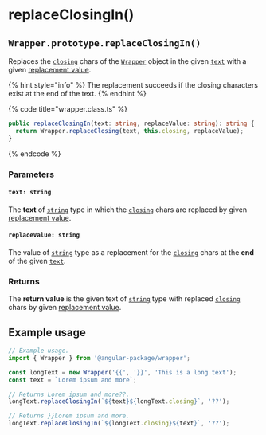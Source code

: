 # replaceClosingIn()

## `Wrapper.prototype.replaceClosingIn()`

Replaces the [`closing`](../../../wrap/accessors/instance/closing.md) chars of the [`Wrapper`](../../overview.md) object in the given [`text`](replaceclosingin.md#text-string) with a given [replacement value](replaceclosingin.md#replacevalue-string).

{% hint style="info" %}
The replacement succeeds if the closing characters exist at the end of the text.
{% endhint %}

{% code title="wrapper.class.ts" %}
```typescript
public replaceClosingIn(text: string, replaceValue: string): string {
  return Wrapper.replaceClosing(text, this.closing, replaceValue);
}
```
{% endcode %}

### Parameters

#### `text: string`

The **text** of [`string`](https://developer.mozilla.org/en-US/docs/Web/JavaScript/Reference/Global\_Objects/String) type in which the [`closing`](../../../wrap/accessors/instance/closing.md) chars are replaced by given [replacement value](replaceclosingin.md#replacevalue-string).

#### `replaceValue: string`

The value of [`string`](https://developer.mozilla.org/en-US/docs/Web/JavaScript/Reference/Global\_Objects/String) type as a replacement for the [`closing`](../../../wrap/accessors/instance/closing.md) chars at the **end** of the given [`text`](replaceclosingin.md#text-string).

### Returns

The **return value** is the given text of [`string`](https://developer.mozilla.org/en-US/docs/Web/JavaScript/Reference/Global\_Objects/String) type with replaced [`closing`](../../../wrap/accessors/instance/closing.md) chars by given [replacement value](replaceclosingin.md#replacevalue-string).

## Example usage

```typescript
// Example usage.
import { Wrapper } from '@angular-package/wrapper';

const longText = new Wrapper('{{', '}}', 'This is a long text');
const text = `Lorem ipsum and more`;

// Returns Lorem ipsum and more??.
longText.replaceClosingIn(`${text}${longText.closing}`, '??');

// Returns }}Lorem ipsum and more.
longText.replaceClosingIn(`${longText.closing}${text}`, '??');
```
